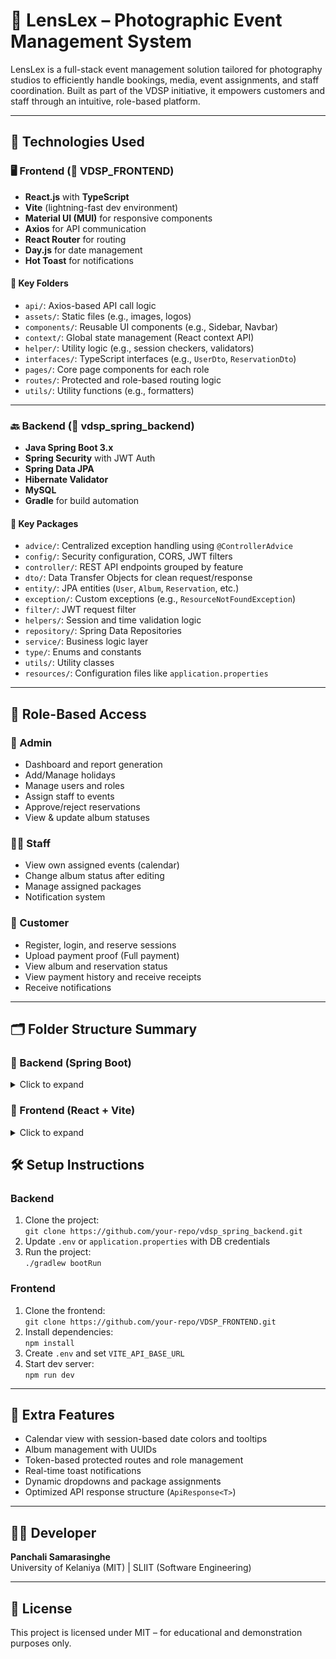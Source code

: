 # 📸 LensLex – Photographic Event Management System

LensLex is a full-stack event management solution tailored for photography studios to efficiently handle bookings, media, event assignments, and staff coordination. Built as part of the VDSP initiative, it empowers customers and staff through an intuitive, role-based platform.

---

## 🚀 Technologies Used

### 🖥️ Frontend (📂 VDSP_FRONTEND)
- **React.js** with **TypeScript**
- **Vite** (lightning-fast dev environment)
- **Material UI (MUI)** for responsive components
- **Axios** for API communication
- **React Router** for routing
- **Day.js** for date management
- **Hot Toast** for notifications

#### 📁 Key Folders
- `api/`: Axios-based API call logic
- `assets/`: Static files (e.g., images, logos)
- `components/`: Reusable UI components (e.g., Sidebar, Navbar)
- `context/`: Global state management (React context API)
- `helper/`: Utility logic (e.g., session checkers, validators)
- `interfaces/`: TypeScript interfaces (e.g., `UserDto`, `ReservationDto`)
- `pages/`: Core page components for each role
- `routes/`: Protected and role-based routing logic
- `utils/`: Utility functions (e.g., formatters)

---

### 🔙 Backend (📂 vdsp_spring_backend)
- **Java Spring Boot 3.x**
- **Spring Security** with JWT Auth
- **Spring Data JPA**
- **Hibernate Validator**
- **MySQL**
- **Gradle** for build automation

#### 📁 Key Packages
- `advice/`: Centralized exception handling using `@ControllerAdvice`
- `config/`: Security configuration, CORS, JWT filters
- `controller/`: REST API endpoints grouped by feature
- `dto/`: Data Transfer Objects for clean request/response
- `entity/`: JPA entities (`User`, `Album`, `Reservation`, etc.)
- `exception/`: Custom exceptions (e.g., `ResourceNotFoundException`)
- `filter/`: JWT request filter
- `helpers/`: Session and time validation logic
- `repository/`: Spring Data Repositories
- `service/`: Business logic layer
- `type/`: Enums and constants
- `utils/`: Utility classes
- `resources/`: Configuration files like `application.properties`

---

## 👤 Role-Based Access

### 🔐 Admin
- Dashboard and report generation
- Add/Manage holidays
- Manage users and roles
- Assign staff to events
- Approve/reject reservations
- View & update album statuses

### 👨‍💼 Staff
- View own assigned events (calendar)
- Change album status after editing
- Manage assigned packages
- Notification system

### 👩 Customer
- Register, login, and reserve sessions
- Upload payment proof (Full payment)
- View album and reservation status
- View payment history and receive receipts
- Receive notifications

---

## 🗂 Folder Structure Summary

### 🔹 Backend (Spring Boot)

<details>
<summary>Click to expand</summary>


vdsp_spring_backend/
├── .gradle/
├── .idea/
├── build/
├── gradle/
├── src/
│   ├── main/
│   │   ├── java/
│   │   │   └── com/
│   │   │       └── app/
│   │   │           └── vdsp/
│   │   │               ├── advice/
│   │   │               ├── config/
│   │   │               ├── controller/
│   │   │               ├── dto/
│   │   │               ├── entity/
│   │   │               ├── exception/
│   │   │               ├── filter/
│   │   │               ├── helpers/
│   │   │               ├── repository/
│   │   │               ├── service/
│   │   │               ├── type/
│   │   │               ├── utils/
│   │   │               └── VdspApplication.java
│   │   └── resources/
│   └── test/
├── .env
├── .gitignore
├── build.gradle
├── gradlew
├── gradlew.bat

</details>

### 🔹 Frontend (React + Vite)

<details>
<summary>Click to expand</summary>

VDSP_FRONTEND/
├── .vite/
├── node_modules/
├── public/
├── src/
│   ├── api/
│   ├── assets/
│   ├── components/
│   ├── context/
│   ├── helper/
│   ├── interfaces/
│   ├── pages/
│   ├── routes/
│   ├── utils/
│   ├── App.css
│   ├── App.tsx
│   ├── index.css
│   ├── main.tsx
│   └── vite-env.d.ts
├── .env
├── .gitignore
├── client.code-workspace
├── eslint.config.js
├── index.html
├── LICENSE
├── package.json
├── package-lock.json
├── README.md
├── tsconfig.app.json
├── tsconfig.json
├── tsconfig.node.json
└── vite.config.ts

</details>


## 🛠 Setup Instructions

### Backend
1. Clone the project:  
   `git clone https://github.com/your-repo/vdsp_spring_backend.git`
2. Update `.env` or `application.properties` with DB credentials
3. Run the project:  
   `./gradlew bootRun`

### Frontend
1. Clone the frontend:  
   `git clone https://github.com/your-repo/VDSP_FRONTEND.git`
2. Install dependencies:  
   `npm install`
3. Create `.env` and set `VITE_API_BASE_URL`
4. Start dev server:  
   `npm run dev`

---

## 📸 Extra Features
- Calendar view with session-based date colors and tooltips
- Album management with UUIDs
- Token-based protected routes and role management
- Real-time toast notifications
- Dynamic dropdowns and package assignments
- Optimized API response structure (`ApiResponse<T>`)

---

## 👩‍💻 Developer

**Panchali Samarasinghe**  
University of Kelaniya (MIT) | SLIIT (Software Engineering)

---

## 📝 License

This project is licensed under MIT – for educational and demonstration purposes only.